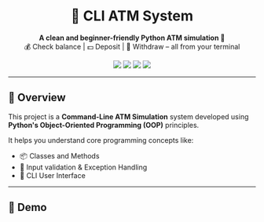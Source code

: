 <h1 align="center">🏧 CLI ATM System</h1>

<p align="center">
  <b>A clean and beginner-friendly Python ATM simulation 🐍</b><br>
  💰 Check balance | 💵 Deposit | 🏦 Withdraw – all from your terminal
</p>

<p align="center">
  <img src="https://img.shields.io/badge/Language-Python-blue?logo=python&logoColor=white" />
  <img src="https://img.shields.io/badge/OOP-Enabled-green" />
  <img src="https://img.shields.io/badge/CLI-Interactive-yellow" />
  <img src="https://img.shields.io/badge/Made%20with-%F0%9F%92%AA%20Love%20and%20Python-blueviolet" />
</p>

---

## 🚀 Overview

This project is a **Command-Line ATM Simulation** system developed using **Python's Object-Oriented Programming (OOP)** principles.

It helps you understand core programming concepts like:
- 📦 Classes and Methods  
- 🧠 Input validation & Exception Handling  
- 💬 CLI User Interface  

---

## 📸 Demo

